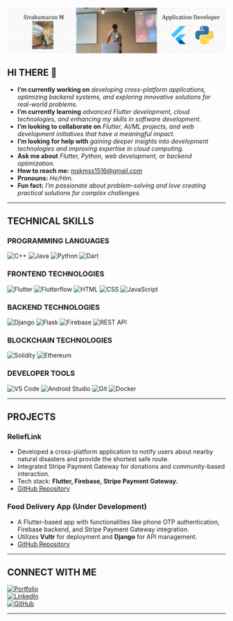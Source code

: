 ![Banner](https://raw.githubusercontent.com/msk1523/msk1523/main/banner.png)


## HI THERE 👋  

- **I’m currently working on** *developing cross-platform applications, optimizing backend systems, and exploring innovative solutions for real-world problems.*  
- **I’m currently learning** *advanced Flutter development, cloud technologies, and enhancing my skills in software development.*  
- **I’m looking to collaborate on** *Flutter, AI/ML projects, and web development initiatives that have a meaningful impact.*  
- **I’m looking for help with** *gaining deeper insights into development technologies and improving expertise in cloud computing.*  
- **Ask me about** *Flutter, Python, web development, or backend optimization.*  
- **How to reach me:** [mskmss1516@gmail.com](mailto:mskmss1516@gmail.com)  
- **Pronouns:** *He/Him.*  
- **Fun fact:** *I’m passionate about problem-solving and love creating practical solutions for complex challenges.*  

---

## TECHNICAL SKILLS  

### PROGRAMMING LANGUAGES  
![C++](https://img.shields.io/badge/C%2B%2B-%2300599C.svg?style=for-the-badge&logo=c%2B%2B&logoColor=white) ![Java](https://img.shields.io/badge/Java-%23ED8B00.svg?style=for-the-badge&logo=java&logoColor=white) ![Python](https://img.shields.io/badge/Python-%2314354C.svg?style=for-the-badge&logo=python&logoColor=white) ![Dart](https://img.shields.io/badge/Dart-0175C2?style=for-the-badge&logo=dart&logoColor=white)  

### FRONTEND TECHNOLOGIES  
![Flutter](https://img.shields.io/badge/Flutter-%2302569B.svg?style=for-the-badge&logo=flutter&logoColor=white) ![Flutterflow](https://img.shields.io/badge/Flutterflow-%23009F00.svg?style=for-the-badge&logo=flutter&logoColor=white) ![HTML](https://img.shields.io/badge/HTML-%23E34F26.svg?style=for-the-badge&logo=html5&logoColor=white) ![CSS](https://img.shields.io/badge/CSS-%23239120.svg?style=for-the-badge&logo=css3&logoColor=white) ![JavaScript](https://img.shields.io/badge/JavaScript-%23F7DF1E.svg?style=for-the-badge&logo=javascript&logoColor=black)  

### BACKEND TECHNOLOGIES  
![Django](https://img.shields.io/badge/Django-%23092E20.svg?style=for-the-badge&logo=django&logoColor=white) ![Flask](https://img.shields.io/badge/Flask-%23000000.svg?style=for-the-badge&logo=flask&logoColor=white) ![Firebase](https://img.shields.io/badge/Firebase-%23FFCA28.svg?style=for-the-badge&logo=firebase&logoColor=black) ![REST API](https://img.shields.io/badge/REST-API-blue?style=for-the-badge&logo=rest&logoColor=white)  

### BLOCKCHAIN TECHNOLOGIES  
![Solidity](https://img.shields.io/badge/Solidity-%23363636.svg?style=for-the-badge&logo=ethereum&logoColor=white) ![Ethereum](https://img.shields.io/badge/Ethereum-%234C9DFE.svg?style=for-the-badge&logo=ethereum&logoColor=black)  

### DEVELOPER TOOLS  
![VS Code](https://img.shields.io/badge/VS%20Code-%23007ACC.svg?style=for-the-badge&logo=visual-studio-code&logoColor=white) ![Android Studio](https://img.shields.io/badge/Android%20Studio-%233DDC84.svg?style=for-the-badge&logo=android-studio&logoColor=white) ![Git](https://img.shields.io/badge/Git-%23F05032.svg?style=for-the-badge&logo=git&logoColor=white) ![Docker](https://img.shields.io/badge/Docker-%232496ED.svg?style=for-the-badge&logo=docker&logoColor=white)  

---

## PROJECTS  

### ReliefLink  
- Developed a cross-platform application to notify users about nearby natural disasters and provide the shortest safe route.  
- Integrated Stripe Payment Gateway for donations and community-based interaction.  
- Tech stack: **Flutter, Firebase, Stripe Payment Gateway.**  
- [GitHub Repository](https://github.com/msk1523)  

### Food Delivery App (Under Development)  
- A Flutter-based app with functionalities like phone OTP authentication, Firebase backend, and Stripe Payment Gateway integration.  
- Utilizes **Vultr** for deployment and **Django** for API management.  
- [GitHub Repository](https://github.com/msk1523/Food-Delivery)  

---

## CONNECT WITH ME  

[![Portfolio](https://img.shields.io/badge/Portfolio-%23000000.svg?style=for-the-badge&logo=internet-explorer&logoColor=white)](https://sivakumaran-portfolio.flutterflow.app/)  
[![LinkedIn](https://img.shields.io/badge/LinkedIn-%230077B5.svg?style=for-the-badge&logo=linkedin&logoColor=white)](https://www.linkedin.com/in/siva-kumaran-manivaannan-012a7724a/)  
[![GitHub](https://img.shields.io/badge/GitHub-%23181717.svg?style=for-the-badge&logo=github&logoColor=white)](https://github.com/msk1523)  

---

